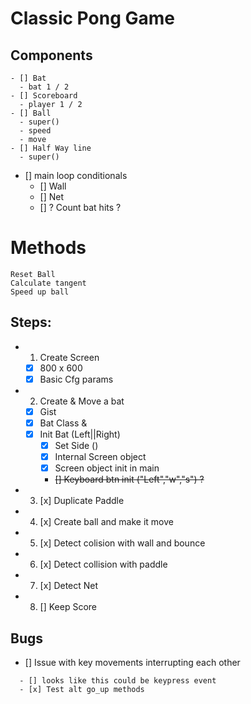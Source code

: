 # Classic Pong Game

## Components 

    - [] Bat
      - bat 1 / 2
    - [] Scoreboard
      - player 1 / 2
    - [] Ball
      - super()
      - speed
      - move
    - [] Half Way line
      - super()

  - [] main loop conditionals
    - [] Wall
    - [] Net
    - [] ? Count bat hits ?

# Methods
    Reset Ball
    Calculate tangent
    Speed up ball


## Steps:

  - 1. Create Screen
    - [x] 800 x 600
    - [x] Basic Cfg params
  - 2. Create & Move a bat
    - [x] Gist
    - [x] Bat Class & 
    - [x] Init Bat (Left||Right)
      - [x] Set Side ()
      - [x] Internal Screen object
      - [x] Screen object init in main
      - ~~[] Keyboard btn init ("Left","w","s") ?~~
  - 3. [x] Duplicate Paddle
  - 4. [x] Create ball and make it move
  - 5. [x] Detect colision with wall and bounce
  - 6. [x] Detect collision with paddle
  - 7. [x] Detect Net
  - 8. [] Keep Score

## Bugs
  - [] Issue with key movements interrupting  each other
  ~~~- [] Screen Init, move screen out of class ?~~~
    - [] looks like this could be keypress event 
    - [x] Test alt go_up methods
